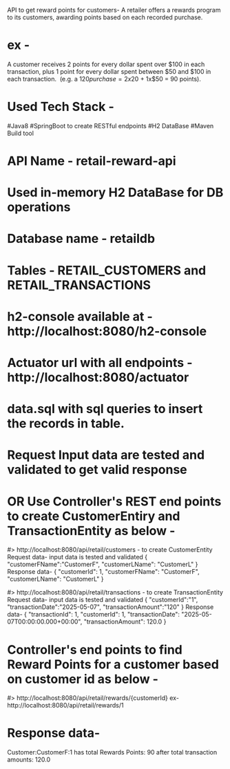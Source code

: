 API to get reward points for customers- A retailer offers a rewards program to its customers, awarding points based on each recorded purchase.  
# ex - 
A customer receives 2 points for every dollar spent over $100 in each transaction, plus 1 point for every
dollar spent between $50 and $100 in each transaction. 
(e.g. a $120 purchase = 2x$20 + 1x$50 = 90 points).
# Used Tech Stack -
#Java8
#SpringBoot to create RESTful endpoints 
#H2 DataBase
#Maven Build tool


# API Name - retail-reward-api
# Used in-memory H2 DataBase for DB operations
# Database name - retaildb
# Tables  - RETAIL_CUSTOMERS and RETAIL_TRANSACTIONS
# h2-console available at - http://localhost:8080/h2-console
# Actuator url with all endpoints -  http://localhost:8080/actuator 
# data.sql with sql queries to insert the records in table.
# Request Input data are tested and validated to get valid response
 
# OR Use Controller's REST end points to create CustomerEntiry and TransactionEntity as below -
#> http://localhost:8080/api/retail/customers  - to create CustomerEntity 
Request data- input data is tested and validated 
{
"customerFName":"CustomerF",
"customerLName": "CustomerL"
}
Response data-
{
    "customerId": 1,
    "customerFName": "CustomerF",
    "customerLName": "CustomerL"
}

#> http://localhost:8080/api/retail/transactions - to create TransactionEntity 
Request data- input data is tested and validated
{
"customerId":"1",
"transactionDate":"2025-05-07",
"transactionAmount":"120"
}
Response data-
{
    "transactionId": 1,
    "customerId": 1,
    "transactionDate": "2025-05-07T00:00:00.000+00:00",
    "transactionAmount": 120.0
}

# Controller's end points to find Reward Points for a customer based on customer id as below -
#> http://localhost:8080/api/retail/rewards/{customerId}
ex- http://localhost:8080/api/retail/rewards/1

# Response data- 
Customer:CustomerF:1 has total Rewards Points: 90 after total transaction amounts: 120.0